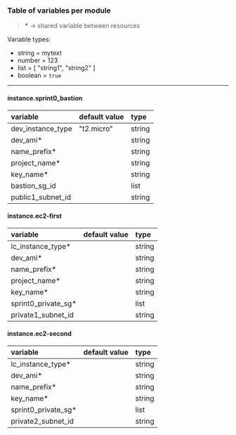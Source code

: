 ### Table of variables per module

> __*__ -> shared variable between resources

Variable types:
  - string  = mytext
  - number  = 123
  - list    = [ "string1", "string2" ]
  - boolean = `true`

---

#### instance.sprint0_bastion
| variable          | default value | type   |
|:----------------- |:------------- |:------ |
| dev_instance_type | "t2.micro"    | string |
| dev_ami*          |               | string |
| name_prefix*      |               | string |
| project_name*     |               | string |
| key_name*         |               | string |
| bastion_sg_id     |               | list   |
| public1_subnet_id |               | string |

#### instance.ec2-first
| variable            | default value | type    |
|:-----------------   |:------------- |:------- |
| lc_instance_type*   |               | string  |
| dev_ami*            |               | string  |
| name_prefix*        |               | string  |
| project_name*       |               | string  |
| key_name*           |               | string  |
| sprint0_private_sg* |               | list    |
| private1_subnet_id  |               | string  |

#### instance.ec2-second
| variable            | default value | type    |
|:-----------------   |:------------- |:------- |
| lc_instance_type*   |               | string  |
| dev_ami*            |               | string  |
| name_prefix*        |               | string  |
| key_name*           |               | string  |
| sprint0_private_sg* |               | list    |
| private2_subnet_id  |               | string  |
